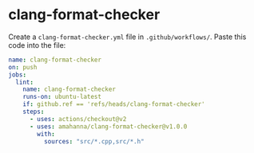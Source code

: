 # clang-format-checker

Create a `clang-format-checker.yml` file in `.github/workflows/`.
Paste this code into the file:

```yml
name: clang-format-checker
on: push
jobs:
  lint:
    name: clang-format-checker
    runs-on: ubuntu-latest
    if: github.ref == 'refs/heads/clang-format-checker'
    steps:
      - uses: actions/checkout@v2
      - uses: amahanna/clang-format-checker@v1.0.0
        with:
          sources: "src/*.cpp,src/*.h"
```
